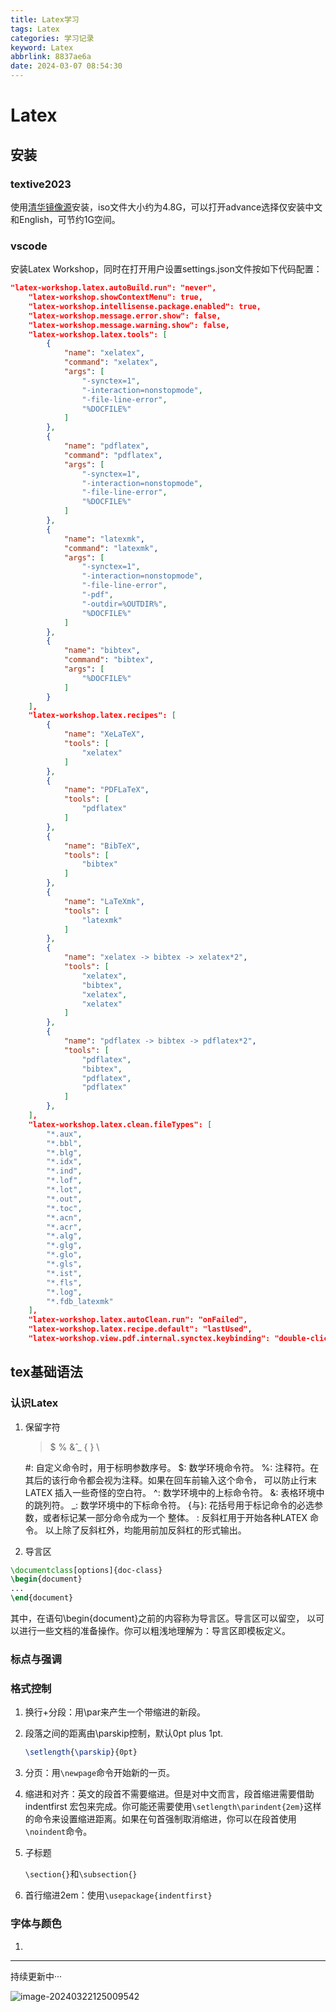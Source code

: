 ```yaml
---
title: Latex学习
tags: Latex
categories: 学习记录
keyword: Latex
abbrlink: 8837ae6a
date: 2024-03-07 08:54:30
---
```


# Latex

## 安装

###  textive2023

使用[清华镜像源](https://mirrors.tuna.tsinghua.edu.cn/CTAN/systems/texlive/Images/)安装，iso文件大小约为4.8G，可以打开advance选择仅安装中文和English，可节约1G空间。

### vscode

安装Latex Workshop，同时在打开用户设置settings.json文件按如下代码配置：

```json
"latex-workshop.latex.autoBuild.run": "never",
    "latex-workshop.showContextMenu": true,
    "latex-workshop.intellisense.package.enabled": true,
    "latex-workshop.message.error.show": false,
    "latex-workshop.message.warning.show": false,
    "latex-workshop.latex.tools": [
        {
            "name": "xelatex",
            "command": "xelatex",
            "args": [
                "-synctex=1",
                "-interaction=nonstopmode",
                "-file-line-error",
                "%DOCFILE%"
            ]
        },
        {
            "name": "pdflatex",
            "command": "pdflatex",
            "args": [
                "-synctex=1",
                "-interaction=nonstopmode",
                "-file-line-error",
                "%DOCFILE%"
            ]
        },
        {
            "name": "latexmk",
            "command": "latexmk",
            "args": [
                "-synctex=1",
                "-interaction=nonstopmode",
                "-file-line-error",
                "-pdf",
                "-outdir=%OUTDIR%",
                "%DOCFILE%"
            ]
        },
        {
            "name": "bibtex",
            "command": "bibtex",
            "args": [
                "%DOCFILE%"
            ]
        }
    ],
    "latex-workshop.latex.recipes": [
        {
            "name": "XeLaTeX",
            "tools": [
                "xelatex"
            ]
        },
        {
            "name": "PDFLaTeX",
            "tools": [
                "pdflatex"
            ]
        },
        {
            "name": "BibTeX",
            "tools": [
                "bibtex"
            ]
        },
        {
            "name": "LaTeXmk",
            "tools": [
                "latexmk"
            ]
        },
        {
            "name": "xelatex -> bibtex -> xelatex*2",
            "tools": [
                "xelatex",
                "bibtex",
                "xelatex",
                "xelatex"
            ]
        },
        {
            "name": "pdflatex -> bibtex -> pdflatex*2",
            "tools": [
                "pdflatex",
                "bibtex",
                "pdflatex",
                "pdflatex"
            ]
        },
    ],
    "latex-workshop.latex.clean.fileTypes": [
        "*.aux",
        "*.bbl",
        "*.blg",
        "*.idx",
        "*.ind",
        "*.lof",
        "*.lot",
        "*.out",
        "*.toc",
        "*.acn",
        "*.acr",
        "*.alg",
        "*.glg",
        "*.glo",
        "*.gls",
        "*.ist",
        "*.fls",
        "*.log",
        "*.fdb_latexmk"
    ],
    "latex-workshop.latex.autoClean.run": "onFailed",
    "latex-workshop.latex.recipe.default": "lastUsed",
    "latex-workshop.view.pdf.internal.synctex.keybinding": "double-click"
```

## tex基础语法

### 认识Latex

1. 保留字符

   > $ % &̂ _ { } \


   #: 自定义命令时，用于标明参数序号。
   $: 数学环境命令符。
   %: 注释符。在其后的该行命令都会视为注释。如果在回车前输入这个命令，
   可以防止行末LATEX 插入一些奇怪的空白符。
   ^: 数学环境中的上标命令符。
   &: 表格环境中的跳列符。
   _: 数学环境中的下标命令符。
   {与}: 花括号用于标记命令的必选参数，或者标记某一部分命令成为一个
   整体。
   \: 反斜杠用于开始各种LATEX 命令。
   以上除了反斜杠外，均能用前加反斜杠的形式输出。

2. 导言区

```latex
\documentclass[options]{doc-class}
\begin{document}
...
\end{document}
```

其中，在语句\begin{document}之前的内容称为导言区。导言区可以留空，
以可以进行一些文档的准备操作。你可以粗浅地理解为：导言区即模板定义。

### 标点与强调



### 格式控制

1. 换行+分段：用\par来产生一个带缩进的新段。

2. 段落之间的距离由\parskip控制，默认0pt plus 1pt.

   ```latex
   \setlength{\parskip}{0pt}
   ```

3. 分页：用`\newpage`命令开始新的一页。

4. 缩进和对齐：英文的段首不需要缩进。但是对中文而言，段首缩进需要借助indentfirst 宏包来完成。你可能还需要使用`\setlength\parindent{2em}`这样的命令来设置缩进距离。如果在句首强制取消缩进，你可以在段首使用`\noindent`命令。

5. 子标题

   `\section{}`和`\subsection{}`

6. 首行缩进2em：使用`\usepackage{indentfirst}`

### 字体与颜色

1. 

---

持续更新中···

![image-20240322125009542](C:\Users\Noble丶Ray\AppData\Roaming\Typora\typora-user-images\image-20240322125009542.png)

